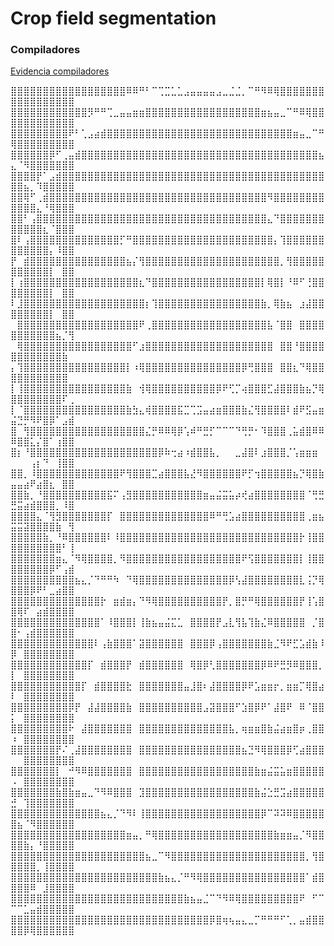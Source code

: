 # Crop field segmentation
### Compiladores
[Evidencia compiladores](./compiladores/evidencia_final_compiladores.md)


⣿⣿⣿⣿⣿⣿⣿⣿⣿⣿⣿⣿⣿⣿⣿⣿⣿⣿⠿⠿⠛⠃⠉⢉⣉⣁⣁⣠⣤⣤⣤⣤⣠⣀⣈⣈⡀⠉⠛⠻⠿⢿⣿⣿⣿⣿⣿⣿⣿⣿⣿⣿⣿⣿⣿⣿⣿⣿⣿
⣿⣿⣿⣿⣿⣿⣿⣿⣿⣿⣿⣿⡻⠛⠛⢉⣀⣤⣤⣶⣶⣿⣿⣿⣿⣿⣿⣿⣿⣿⣿⣿⣿⣿⣿⣿⣿⣿⣿⣶⣦⣤⣀⠉⠛⠿⢿⣿⣿⣿⣿⣿⣿⣿⣿⣿⣿⣿⣿
⣿⣿⣿⣿⣿⣿⣿⣿⣿⠟⠃⢁⣠⣴⣾⣿⣿⣿⣿⣿⣿⣿⣿⣿⣿⣿⣿⣿⣿⣿⣿⣿⣿⣿⣿⣿⣿⣿⣿⣿⣿⣿⣿⣿⣶⣤⣀⠉⠛⢿⣿⣿⣿⣿⣿⣿⣿⣿⣿
⣿⣿⣿⣿⣿⣿⡿⠋⢀⣤⣾⣿⣿⣿⣿⣿⣿⣿⣿⣿⣿⣿⣿⣿⣿⣿⣿⣿⣿⣿⣿⣿⣿⣿⣿⣿⣿⣿⣿⣿⣿⣿⣿⣿⣿⣿⣿⣿⣦⣄⠈⠻⣿⣿⣿⣿⣿⣿⣿
⣿⣿⣿⣿⡟⠁⣠⣾⣿⣿⣿⣿⣿⣿⣿⣿⣿⣿⣿⣿⣿⣿⣿⣿⣿⣿⣿⣿⣿⣿⣿⣿⣿⣿⣿⣿⣿⣿⣿⣿⣿⣿⣿⣿⣿⣿⣿⣿⣿⣿⣿⣦⡀⠹⣿⣿⣿⣿⣿
⣿⣿⢿⠋⢀⣾⣿⣿⣿⣿⣿⣿⣿⣿⣿⣿⣿⣿⣿⣿⣿⣿⣿⣿⣿⣿⣿⣿⣿⣿⣿⣿⣿⣿⣿⣿⣿⣿⣿⣿⠻⣿⣿⣿⣿⣿⣿⣿⣿⣿⣿⣿⣿⣄⠘⢿⣿⣿⣿
⣿⣿⠃⢠⣿⣿⣿⣿⣿⣿⣿⣿⣿⣿⣿⣿⣿⣿⣿⣿⣿⣿⣿⣿⣿⣿⣿⣿⣿⣿⣿⣿⣿⣿⣿⣿⣿⣿⣿⣿⣄⠙⣿⣿⣿⣿⣿⣿⣿⣿⣿⣿⣿⣿⣆⠈⣿⣿⣿
⣿⠇⢠⣿⣿⣿⣿⣿⣿⣿⣿⣿⣿⣿⣿⣿⣿⡋⠛⣿⣿⣿⣿⣿⣿⣿⣿⣿⣿⣿⣿⣿⣿⣿⣿⣿⣿⣿⣿⣿⣿⡄⢹⣿⣿⣿⣿⣿⣿⣿⣿⣿⣿⣿⣿⡄⠸⣿⣿
⡟⠀⣾⣿⣿⣿⣿⣿⣿⣿⣿⣿⣿⣿⣿⣿⣿⣿⣦⡌⢻⣿⣿⣿⣿⣿⣿⣿⣿⣿⣿⣿⣿⣿⣿⣿⣿⣿⣿⣿⣿⣿⡀⢻⣿⣿⣿⣿⣿⣿⣿⣿⣿⣿⣿⡇⠀⣿⣿
⡇⢰⣿⣿⣿⣿⣿⣿⣿⣿⣿⣿⣿⣿⣿⣿⣿⣿⣿⣿⣆⠙⣿⣿⣿⣿⣿⣿⣿⣿⣿⣿⣿⣿⣿⣿⣿⣿⣿⡇⢿⣿⡇⠘⠿⠋⢘⣿⣿⣿⣿⣿⣿⣿⣿⡇⠀⣿⣿
⠇⣸⣿⣿⣿⣿⣿⣿⣿⣿⣿⣿⣿⣿⣿⣿⣿⣿⣿⣿⣿⡆⢹⣿⣿⣿⣿⣿⣿⣿⣿⣿⣿⣿⣿⣿⣿⣿⣿⣷⡀⢿⣷⣦⠀⣰⣼⣿⣿⣿⣿⣿⣿⣿⣿⡇⠀⣿⣿
⠀⣿⣿⣿⣿⣿⣿⣿⣿⣿⣿⣿⣿⣿⣿⣿⣿⣿⣿⣿⠟⢀⣿⣿⣿⣿⣿⣿⣿⣿⣿⣿⣿⣿⣿⣿⣿⣿⣿⣿⣧⠈⣿⣿⠀⣿⣿⣿⣿⣿⣿⣿⣿⣿⣿⣿⣦⡈⢻
⠀⢿⣿⣿⣿⣿⣿⣿⣿⣿⣿⣿⣿⣿⣿⣿⣿⣿⣿⠋⣰⣿⣿⣿⣿⣿⣿⣿⣿⣿⣿⣿⣿⣿⣿⣿⣿⣿⣿⣿⣿⠀⣿⣿⠘⣿⣿⣿⣿⣿⣿⣿⣿⣿⣿⣿⣿⣷⠀
⡄⢹⣿⣿⣿⣿⣿⣿⣿⣿⣿⣿⣿⣿⣿⣿⣿⣿⡇⠰⢿⣿⣿⣿⣿⣿⣿⣿⣿⣿⣿⣿⣿⣿⣿⣿⡿⢛⣿⣿⣿⠀⣿⣿⣆⠙⢿⣿⣿⣿⣿⣿⣿⣿⣿⣿⣿⣿⠀
⡇⢸⣿⣿⣿⣿⣿⣿⣿⣿⣿⣿⣿⣿⣿⣿⣿⣿⣷⠀⢺⢿⣿⣿⣿⣿⣿⣿⣿⣿⣿⣿⡿⠟⢋⡉⢴⣿⣿⣿⣋⣼⣿⣿⣿⣷⣦⡙⢿⣿⣿⣿⣿⣿⣿⣿⣿⠏⢀
⡇⠈⣿⣿⣿⣿⣿⣿⣿⣿⣿⣿⣿⣿⣿⣿⣿⣿⣷⣳⣄⢾⣿⣿⣿⣿⣯⣉⢉⣩⣤⣴⣶⣿⣿⣿⣷⣌⢻⣿⣿⣿⣿⠇⣾⠟⣫⣤⣶⣬⣙⡛⠻⠟⣿⡿⠁⣠⣾
⣿⠀⢻⣿⣿⣿⣿⣿⣿⣿⣿⣿⣿⣿⣿⣿⣿⣿⣿⣿⣿⣌⡛⠿⠿⢿⡿⢡⠾⠛⣛⡋⠉⠉⠉⠙⢛⡛⠂⠹⣿⣿⣿⢀⣥⣾⣿⠿⠿⠿⣿⣿⣅⡌⣿⠁⢰⣿⣿
⣿⡆⠘⣿⣿⣿⣿⣿⣿⣿⣿⣿⣿⣿⣿⣿⣿⣿⣿⣿⣿⣿⣿⡿⠷⢒⣴⠰⣾⣿⣿⣧⡀⠀⠀⣀⣼⣿⠇⣰⣿⣿⣿⡈⢡⣶⣶⣶⠀⠀⠀⠀⢠⡆⠙⠀⢸⣿⣿
⣿⣿⡀⠸⣿⣿⣿⣿⣿⣿⣿⣿⣿⣿⣿⣿⣿⠟⢻⣿⣿⣿⣉⣴⣿⣿⣿⣧⣜⠻⣿⣿⣿⣿⣿⣿⠟⡋⢲⣿⣿⣿⣿⣿⣦⡙⢿⣿⣷⣤⣤⣴⠟⣴⣿⣆⠀⣿⣿
⣿⣿⣷⡀⠘⣿⣿⣿⣿⣿⣿⣿⣿⣿⣿⣯⠍⢠⣻⣿⣿⣿⣿⣿⣿⣿⣿⣿⣿⣿⣶⣤⣬⣭⣥⡴⢞⣴⣿⣿⣿⣿⣿⣿⣿⣿⠈⢛⣛⣛⣭⣴⣾⣿⣿⣿⡀⠸⣿
⣿⣿⣿⣿⣄⠈⢻⣻⣿⣿⣿⣿⣿⣿⣿⡏⠀⣿⣿⣿⣿⣿⣿⣿⣿⣿⣿⣿⣿⣿⣿⠿⠛⢛⣡⣴⣿⣿⣿⣿⣿⣿⣿⣿⣿⣿⢀⣶⣦⣭⣭⣽⣿⣿⣿⣿⣷⠀⢻
⣿⣿⣿⣿⣿⣷⡀⠘⠿⣿⣿⣿⣿⣿⣿⠇⠸⣿⣿⣿⣿⣿⣿⣿⣿⣿⣿⣿⣿⣿⣿⣿⣿⣿⣿⣿⣿⣿⣿⣿⣿⣿⣿⣿⣿⡗⢸⣿⣿⣿⣿⣿⣿⣿⣿⣿⣿⠃⢸
⣿⣿⣿⣿⣿⣿⣿⣶⣄⠈⠻⢿⣿⣿⣿⣿⡀⠻⣿⣿⣿⣿⣿⣿⣿⣿⣿⣿⣿⣿⣿⣿⣿⣿⣿⣿⠟⢫⣿⣿⣿⣿⣿⣿⣿⡇⢸⣿⣿⣿⣿⣿⣿⣿⣿⡿⠋⢠⣾
⣿⣿⣿⣿⣿⣿⣿⣿⣿⣿⣦⣄⡈⠙⠛⠛⠳⠀⠙⢿⣿⣿⣿⣿⣿⣿⣿⣿⣿⣿⣿⣿⣿⣿⡿⢣⣼⣿⣿⣿⣿⣿⣿⣿⣿⣇⢨⡙⢿⣿⣿⣿⡿⠟⠃⣀⣴⣿⣿
⣿⣿⣿⣿⣿⣿⣿⣿⣿⣿⣿⣿⣿⣿⡗⠀⣶⣾⣶⡄⠙⠻⢿⣿⣿⣿⣿⣿⣿⣿⣿⣿⣿⡟⡀⣿⡛⠛⢿⣿⣿⣿⣿⣿⣿⡟⢸⢡⣿⣿⢿⠏⠀⣴⣾⣿⣿⣿⣿
⣿⣿⣿⣿⣿⣿⣿⣿⣿⣿⣿⣿⣿⣿⠁⠸⣿⣿⣿⡇⢸⣷⣦⣤⣬⣍⣁⠀⣿⣿⣿⣿⡟⣠⣇⢻⣧⢹⣷⣌⠿⣿⣿⣿⣿⣿⠀⡈⣿⣿⠂⢠⣾⣿⣿⣿⣿⣿⣿
⣿⣿⣿⣿⣿⣿⣿⣿⣿⣿⣿⣿⣿⠇⢠⣷⣿⣿⣿⠁⣽⣿⣿⣿⣿⣿⣿⠀⣿⣿⣿⡿⢠⣿⣿⣿⣿⣿⣿⣿⣷⣈⠻⠟⣋⣡⣾⣷⠸⡿⠀⣿⣿⣿⣿⣿⣿⣿⣿
⣿⣿⣿⣿⣿⣿⣿⣿⣿⣿⣿⣿⡏⠀⣾⣿⣿⣿⡟⠀⣾⣿⣿⣿⣿⣿⣿⠀⢿⣿⡿⢃⣿⣿⣿⣿⣿⣿⣿⡿⠿⠟⣛⡻⠿⣿⣿⣿⡀⡇⠀⣿⣿⣿⣿⣿⣿⣿⣿
⣿⣿⣿⣿⣿⣿⣿⣿⣿⣿⣿⡏⠀⣾⣿⣿⣿⣿⣗⠀⣿⣿⣿⣿⣿⣿⣿⣤⣸⣿⠆⣼⣿⣿⣿⣿⡿⠟⣡⣶⣶⡖⡀⣶⣶⡉⢿⣿⣴⠇⠀⣿⣿⣿⣿⣿⣿⣿⣿
⣿⣿⣿⣿⣿⣿⣿⣿⣿⡿⡟⠀⣼⣼⣿⣿⣿⣿⣷⠀⣿⣿⣿⣿⣿⣿⣿⣿⣿⣿⣠⣽⣿⣿⣿⠋⣱⣿⡿⠟⠁⣼⣿⠟⠀⠿⠈⣿⣿⡅⠀⣿⣿⣿⣿⣿⣿⣿⣿
⣿⣿⣿⣿⣿⣿⣿⣿⣿⠗⠀⣼⣿⣿⣿⣿⣿⣿⣿⠀⣿⣿⣿⣿⣿⣿⣿⣿⣿⣿⣿⣿⣿⣿⣧⡀⢶⣶⣶⣿⣷⣬⣴⣶⣿⡶⢀⣿⣿⠰⠀⣿⣿⣿⣿⣿⣿⣿⣿
⣿⣿⣿⣿⣿⣿⣿⡟⠌⢀⣼⣿⣿⣿⣿⣿⣿⣿⣿⠀⣿⣿⣿⣿⣿⣿⣿⣿⣿⣿⣿⣿⣿⣿⣿⣿⣦⣙⠻⢿⣿⣿⣿⡿⢋⣴⣿⣿⣿⠀⠀⣿⣿⣿⣿⣿⣿⣿⣿
⣿⣿⣿⣿⣿⣿⣿⡇⠀⠚⠻⠿⣿⣿⣿⣿⣿⣿⣿⠀⣿⣿⣿⣿⣿⣿⣿⣿⣿⣿⣿⣿⣿⣿⣿⣿⣿⣿⣷⣶⣬⣭⣥⣶⣿⣿⣿⣿⣿⠠⠀⣿⣿⣿⣿⣿⣿⣿⣿
⣿⣿⣿⣿⣿⣿⣿⣷⣿⣷⣶⣤⣀⠙⠻⠿⣿⣿⣿⠀⣹⣿⣿⣿⣿⣿⣿⣿⣿⣿⣿⣿⣿⣿⣿⣿⣿⣿⣷⣬⣑⣛⣩⣴⣿⣿⣿⣿⣿⣚⠀⢹⣿⣿⣿⣿⣿⣿⣿
⣿⣿⣿⣿⣿⣿⣿⣿⣿⣿⣿⣿⣿⣿⣦⣄⡈⠙⠻⠇⢸⣿⣿⣿⣿⣿⣿⣿⣿⣿⣿⣿⣿⣿⣿⣿⣿⣿⣿⡿⠉⠽⠽⠿⣿⣿⣿⣿⣿⣿⣦⠈⠻⣿⣿⣿⣿⣿⣿
⣿⣿⣿⣿⣿⣿⣿⣿⣿⣿⣿⣿⣿⣿⣿⣿⣿⣿⣶⣤⡀⠛⢿⣿⣿⣿⣿⣿⣿⣿⣿⣿⣿⣿⣿⣿⣿⣿⣿⣿⣿⣷⣶⣶⣤⡈⠻⣿⣿⣿⣿⣷⡄⠘⣿⣿⣿⣿⣿
⣿⣿⣿⣿⣿⣿⣿⣿⣿⣿⣿⣿⣿⣿⣿⣿⣿⣿⣿⣿⣿⣦⣀⠉⠻⣿⣿⣿⣿⣿⣿⣿⣿⣿⣿⣿⣿⣿⣿⣿⣿⣿⣿⣿⣿⣿⡀⢻⣿⣿⣿⣿⣿⡀⢸⣿⣿⣿⣿
⣿⣿⣿⣿⣿⣿⣿⣿⣿⣿⣿⣿⣿⣿⣿⣿⣿⣿⣿⣿⣿⣿⣿⣷⣦⣄⡈⠛⠻⢿⣿⣿⣿⣿⣿⣿⣿⣿⣿⣿⣿⣿⣿⣿⣿⣿⠁⣾⣿⣿⣿⣿⠿⠀⣸⣿⣿⣿⣿
⣿⣿⣿⣿⣿⣿⣿⣿⣿⣿⣿⣿⣿⣿⣿⣿⣿⣿⣿⣿⣿⣿⣿⣿⣿⣿⣿⣷⣦⣤⣈⠉⠙⠻⠿⢿⣿⣿⣿⣿⣿⣿⣿⣿⣿⠟⠀⠋⠉⠉⠉⣁⣤⣾⣿⣿⣿⣿⣿
⣿⣿⣿⣿⣿⣿⣿⣿⣿⣿⣿⣿⣿⣿⣿⣿⣿⣿⣿⣿⣿⣿⣿⣿⣿⣿⣿⣿⣿⣿⣿⡿⣿⢶⢦⣤⣄⣀⡉⠛⠛⠛⠋⢁⡀⣤⣾⣿⣿⣿⣿⡿⢿⣿⣿⣿⣿⣿⣿
